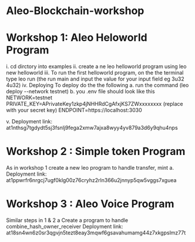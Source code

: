 # Aleo-Blockchain-workshop
# Workshop 1: Aleo Heloworld Program
i. cd dirctory into examples
ii. create a ne leo helloworld program using leo new helloworld
iii. To run the first helloworld program, on the the terminal type leo run (the run main and input the value for your input field eg 3u32 4u32)
iv. Deploying
To deploy do the the following
a. run the command (leo deploy --network testnet)
b. you .env file should look like this 
NETWORK=testnet
PRIVATE_KEY=APrivateKey1zkp4jNHHRdCgAfxjKS7ZWxxxxxxxx (replace with your secret key)
ENDPOINT=https://localhost:3030

v. Deployment link: at1nthsg7tgdydt5sj3fsnlj9fega2xmw7ajxa8wyy4yv879a3d6y9qhu4nps

# Workshop 2 : Simple token Program
As in workshop 1 create a new leo program to handle transfer, mint
a. Deployment link: at1ppwrfr6nrgcj7ugf0klg00z76cryhz2rln366u2jnnyp5qw5vggs7xguea

# Workshop 3 : Aleo Voice Program
Similar steps in 1 & 2
a Create a program to handle combine_hash_owner_receiver
Deployment link: at18sn4wn6z0sr3qgvjn5tezt8eay3mqwf6gsavahumamg44z7xkgpslmz77t

